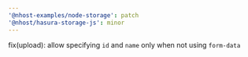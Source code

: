```yaml
---
'@nhost-examples/node-storage': patch
'@nhost/hasura-storage-js': minor
---
```


fix(upload): allow specifying `id` and `name` only when not using `form-data`
